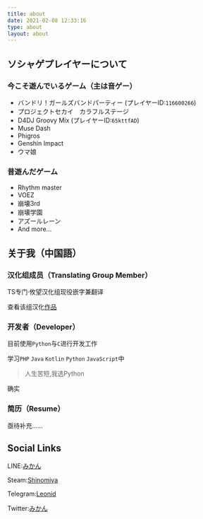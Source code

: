 ```yaml
---
title: about
date: 2021-02-08 12:33:16
type: about
layout: about
---
```

## ソシャゲプレイヤーについて

### 今こそ遊んでいるゲーム（主は音ゲー）

- バンドリ！ガールズバンドパーティー (プレイヤーID:`116600266`)
- プロジェクトセカイ　カラフルステージ
- D4DJ Groovy Mix (プレイヤーID:`65kttfAD`)
- Muse Dash
- Phigros
- Genshin Impact
- ウマ娘

### 昔遊んだゲーム

- Rhythm master
- VOEZ
- 崩壊3rd
- 崩壊学園
- アズールレーン
- And more...

## 关于我（中国語）

### 汉化组成员（Translating Group Member）

TS专门·攸望汉化组现役嵌字兼翻译

查看该组汉化[作品](https://mitian233.github.io/odindex)

### 开发者（Developer）

目前使用`Python`与`C`进行开发工作

学习`PHP` `Java` `Kotlin` `Python` `JavaScript`中

> 人生苦短,我选Python

确实

### 简历（Resume）

亟待补充……

## Social Links

LINE:[みかん](https://line.me/ti/p/sJ_kxUpvSQ)

Steam:[Shinomiya](https://steamcommunity.com/id/mitian233)

Telegram:[Leonid](https://t.me/HaradaAyase)

Twitter:[みかん](https://twitter.com/9_bishi)
